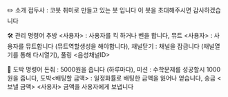 ✏️ 소개
접두사 : 코봇 취미로 만들고 있는 봇 입니다 이 봇을 초대해주시면 감사하겠습니다

🛠️ 관리 명령어
추방 <사용자> : 사용자를 킥 하거나 벤을 합니다, 뮤트 <사용자> : 사용자를 뮤트합니다 (뮤트역할생성을 해야합니다), 채널닫기 : 채널을 잠금니다 (채널열기를 통해 다시열기), 풀링 <음성채널ID>

🎰 도박 명령어
돈줘 : 5000원을 줍니다 (하루마다), 미션 : 수학문제를 성공할시 1000원을 줍니다, 도박<배팅할 금액> : 일정화률로 배팅한 금액을 잃어나 얻습니다, 송금 <보낼 금액> <사용자> 금액을 사용자에게 보냅니다
